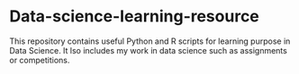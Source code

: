# Data-science-learning-resource
This repository contains useful Python and R scripts for learning purpose in Data Science. It lso includes my work in data science such as assignments or competitions.

